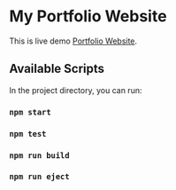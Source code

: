 # My Portfolio Website

This is live demo [Portfolio Website](https://besyuzkirk.github.io/new-portfolio-website/).

## Available Scripts

In the project directory, you can run:

### `npm start`
### `npm test`
### `npm run build`
### `npm run eject`
